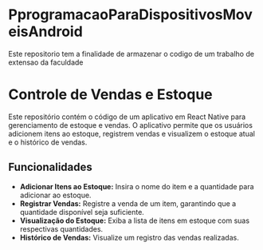 # PprogramacaoParaDispositivosMoveisAndroid
Este repositorio tem a finalidade de armazenar o codigo de um trabalho de extensao da faculdade


# Controle de Vendas e Estoque

Este repositório contém o código de um aplicativo em React Native para gerenciamento de estoque e vendas. O aplicativo permite que os usuários adicionem itens ao estoque, registrem vendas e visualizem o estoque atual e o histórico de vendas.

## Funcionalidades

- **Adicionar Itens ao Estoque:** Insira o nome do item e a quantidade para adicionar ao estoque.
- **Registrar Vendas:** Registre a venda de um item, garantindo que a quantidade disponível seja suficiente.
- **Visualização do Estoque:** Exiba a lista de itens em estoque com suas respectivas quantidades.
- **Histórico de Vendas:** Visualize um registro das vendas realizadas.
